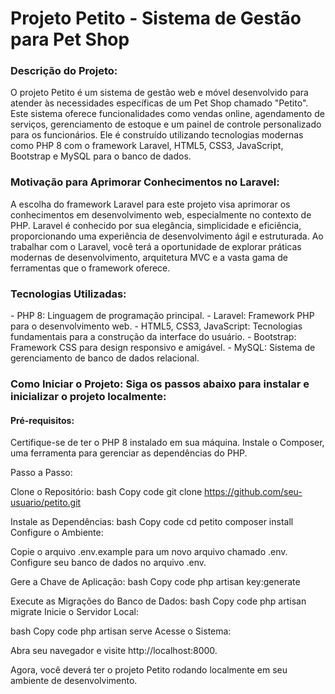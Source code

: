 <h1>Projeto Petito - Sistema de Gestão para Pet Shop</h1>

<h3>Descrição do Projeto:</h3> 
    O projeto Petito é um sistema de gestão web e móvel desenvolvido para atender às necessidades específicas de um Pet Shop chamado "Petito". Este sistema oferece funcionalidades como vendas online, agendamento de serviços, gerenciamento de estoque e um painel de controle personalizado para os funcionários. Ele é construído utilizando tecnologias modernas como PHP 8 com o framework Laravel, HTML5, CSS3, JavaScript, Bootstrap e MySQL para o banco de dados.

<h3>Motivação para Aprimorar Conhecimentos no Laravel:</h3> 
    A escolha do framework Laravel para este projeto visa aprimorar os conhecimentos em desenvolvimento web, especialmente no contexto de PHP. Laravel é conhecido por sua elegância, simplicidade e eficiência, proporcionando uma experiência de desenvolvimento ágil e estruturada. Ao trabalhar com o Laravel, você terá a oportunidade de explorar práticas modernas de desenvolvimento, arquitetura MVC e a vasta gama de ferramentas que o framework oferece.

<h3>Tecnologias Utilizadas:</h3> 
    - PHP 8: Linguagem de programação principal. 
    - Laravel: Framework PHP para o desenvolvimento web. 
    - HTML5, CSS3, JavaScript: Tecnologias fundamentais para a construção da interface do usuário. 
    - Bootstrap: Framework CSS para design responsivo e amigável. 
    - MySQL: Sistema de gerenciamento de banco de dados relacional. 
    
<h3>Como Iniciar o Projeto: Siga os passos abaixo para instalar e inicializar o projeto localmente:</h3>

<h4>Pré-requisitos:</h4> 
Certifique-se de ter o PHP 8 instalado em sua máquina. Instale o Composer, uma ferramenta para gerenciar as dependências do PHP. 

Passo a Passo: 

Clone o Repositório:
bash Copy code git clone https://github.com/seu-usuario/petito.git 

Instale as Dependências:
bash Copy code cd petito composer install Configure o Ambiente:

Copie o arquivo .env.example para um novo arquivo chamado .env. Configure seu banco de dados no arquivo .env. 

Gere a Chave de Aplicação:
bash Copy code php artisan key:generate 

Execute as Migrações do Banco de Dados:
bash Copy code php artisan migrate Inicie o Servidor Local:

bash Copy code php artisan serve Acesse o Sistema:

Abra seu navegador e visite http://localhost:8000. 

Agora, você deverá ter o projeto Petito rodando localmente em seu ambiente de desenvolvimento.
